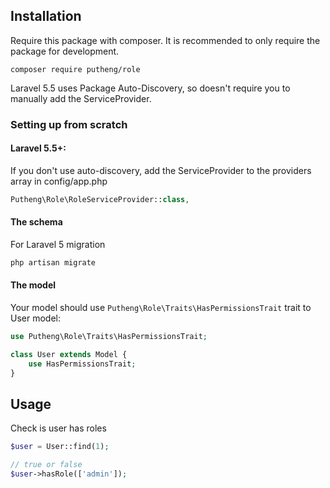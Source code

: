Installation
------------

Require this package with composer. It is recommended to only require the package for development.
```
composer require putheng/role
```

Laravel 5.5 uses Package Auto-Discovery, so doesn't require you to manually add the ServiceProvider.

### Setting up from scratch

#### Laravel 5.5+:
If you don't use auto-discovery, add the ServiceProvider to the providers array in config/app.php
```php
Putheng\Role\RoleServiceProvider::class,
```

#### The schema
For Laravel 5 migration
```php
php artisan migrate
```
#### The model
Your model should use `Putheng\Role\Traits\HasPermissionsTrait` trait to User model:
```php
use Putheng\Role\Traits\HasPermissionsTrait;

class User extends Model {
    use HasPermissionsTrait;
}
```

## Usage

Check is user has roles
```php
$user = User::find(1);

// true or false 
$user->hasRole(['admin']);
```